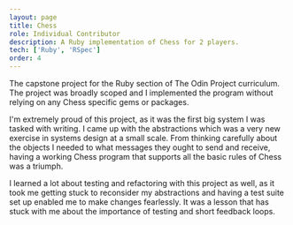 ```yaml
---
layout: page
title: Chess
role: Individual Contributor
description: A Ruby implementation of Chess for 2 players.
tech: ['Ruby', 'RSpec']
order: 4
---
```


The capstone project for the Ruby section of The Odin Project curriculum. The project was broadly scoped and I implemented the program without relying on any Chess specific gems or packages.  

I'm extremely proud of this project, as it was the first big system I was tasked with writing. I came up with the abstractions which was a very new exercise in systems design at a small scale. From thinking carefully about the objects I needed to what messages they ought to send and receive, having a working Chess program that supports all the basic rules of Chess was a triumph.  

I learned a lot about testing and refactoring with this project as well, as it took me getting stuck to reconsider my abstractions and having a test suite set up enabled me to make changes fearlessly. It was a lesson that has stuck with me about the importance of testing and short feedback loops.
